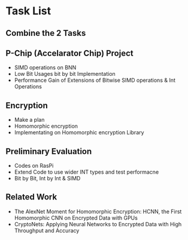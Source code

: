 # Task List

## Combine the 2 Tasks

## P-Chip (Accelarator Chip) Project
- SIMD operations on BNN
- Low Bit Usages bit by bit Implementation
- Performance Gain of Extensions of Bitwise SIMD operations & Int Operations

## Encryption
- Make a plan
- Homomorphic encryption
- Implementating on Homomorphic encryption Library

## Preliminary Evaluation
- Codes on RasPi
- Extend Code to use wider INT types and test performacne
- Bit by Bit, Int by Int & SIMD

## Related Work
- The AlexNet Moment for Homomorphic Encryption: HCNN,
the First Homomorphic CNN on Encrypted Data with GPUs
- CryptoNets: Applying Neural Networks to Encrypted Data
with High Throughput and Accuracy

